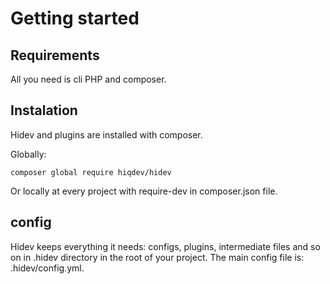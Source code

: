 # Getting started

## Requirements

All you need is cli PHP and composer.

## Instalation

Hidev and plugins are installed with composer.

Globally:

~~~
composer global require hiqdev/hidev
~~~

Or locally at every project with require-dev in composer.json file.

## config

Hidev keeps everything it needs: configs, plugins, intermediate files and so on in .hidev directory in the root of your project.
The main config file is: .hidev/config.yml.

